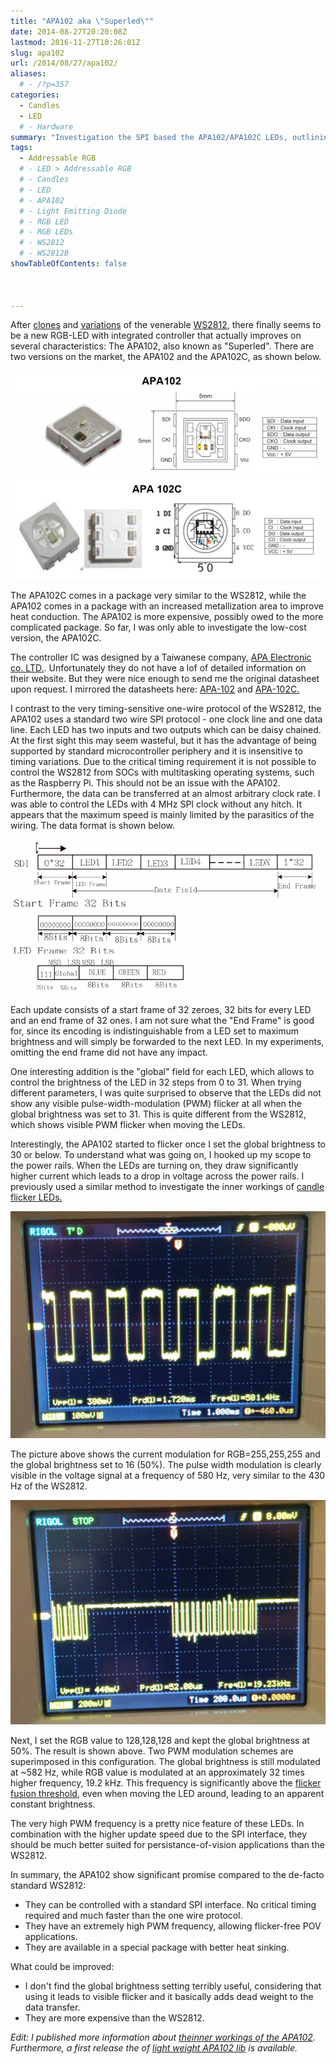 ```yaml
---
title: "APA102 aka \"Superled\""
date: 2014-08-27T20:20:08Z
lastmod: 2016-11-27T10:26:01Z
slug: apa102
url: /2014/08/27/apa102/
aliases:
  # - /?p=357
categories:
  - Candles
  - LED
  # - Hardware
summary: "Investigation the SPI based the APA102/APA102C LEDs, outlining their SPI protocol, global brightness control, and fast PWM behavior." 
tags:
  - Addressable RGB
  # - LED > Addressable RGB
  # - Candles
  # - LED
  # - APA102
  # - Light Emitting Diode
  # - RGB LED
  # - RGB LEDs
  # - WS2812
  # - WS2812B
showTableOfContents: false



---
```


After [clones](/2014/06/16/timing-of-ws2812-clones-pd9823/) and [variations](/2014/02/18/new-member-of-the-ws2812-family/) of the venerable [WS2812](/2014/01/14/light_ws2812-library-v2-0-part-i-understanding-the-ws2812/), there finally seems to be a new RGB-LED with integrated controller that actually improves on several characteristics: The APA102, also known as "Superled". There are two versions on the market, the APA102 and the APA102C, as shown below.

![apa102](apa102.jpg)

The APA102C comes in a package very similar to the WS2812, while the APA102 comes in a package with an increased metallization area to improve heat conduction. The APA102 is more expensive, possibly owed to the more complicated package. So far, I was only able to investigate the low-cost version, the APA102C.

The controller IC was designed by a Taiwanese company, [APA Electronic co. LTD.](http://www.neon-world.com/). Unfortunately they do not have a lof of detailed information on their website. But they were nice enough to send me the original datasheet upon request. I mirrored the datasheets here: [APA-102](https://cpldcpu.wordpress.com/wp-content/uploads/2014/08/apa-102-super-led-specifications-2013-en.pdf) and [APA-102C.](https://cpldcpu.wordpress.com/wp-content/uploads/2014/08/apa-102c-super-led-specifications-2014-en.pdf)

I contrast to the very timing-sensitive one-wire protocol of the WS2812, the APA102 uses a standard two wire SPI protocol - one clock line and one data line. Each LED has two inputs and two outputs which can be daisy chained. At the first sight this may seem wasteful, but it has the advantage of being supported by standard microcontroller periphery and it is insensitive to timing variations. Due to the critical timing requirement it is not possible to control the WS2812 from SOCs with multitasking operating systems, such as the Raspberry Pi. This should not be an issue with the APA102. Furthermore, the data can be transferred at an almost arbitrary clock rate. I was able to control the LEDs with 4 MHz SPI clock without any hitch. It appears that the maximum speed is mainly limited by the parasitics of the wiring. The data format is shown below.

![programming](programming.png)

Each update consists of a start frame of 32 zeroes, 32 bits for every LED and an end frame of 32 ones.  I am not sure what the "End Frame" is good for, since its encoding is indistinguishable from a LED set to maximum brightness and will simply be forwarded to the next LED. In my experiments, omitting the end frame did not have any impact.

One interesting addition is the "global" field for each LED, which allows to control the brightness of the LED in 32 steps from 0 to 31. When trying different parameters, I was quite surprised to observe that the LEDs did not show any visible pulse-width-modulation (PWM) flicker at all when the global brightness was set to 31. This is quite different from the WS2812, which shows visible PWM flicker when moving the LEDs.

Interestingly, the APA102 started to flicker once I set the global brightness to 30 or below. To understand what was going on, I hooked up my scope to the power rails. When the LEDs are turning on, they draw significantly higher current which leads to a drop in voltage across the power rails. I previously used a similar method to investigate the inner workings of [candle flicker LEDs.](/2013/12/08/hacking-a-candleflicker-led/)

![global50](global50.jpg)

The picture above shows the current modulation for RGB=255,255,255 and  the global brightness  set to 16 (50%). The pulse width modulation is clearly visible in the voltage signal at a frequency of 580 Hz, very similar to the 430 Hz of the WS2812.

![global50lokal50](global50lokal50.jpg)

Next, I set the RGB value to 128,128,128 and kept the global brightness at 50%. The result is shown above. Two PWM modulation schemes are superimposed in this configuration. The global brightness is still modulated at ~582 Hz, while RGB value is modulated at an approximately 32 times higher frequency, 19.2 kHz. This frequency is significantly above the [flicker fusion threshold](http://en.wikipedia.org/wiki/Flicker_fusion_threshold), even when moving the LED around, leading to an apparent constant brightness.

The very high PWM frequency is a pretty nice feature of these LEDs. In combination with the higher update speed due to the SPI interface, they should be much better suited for persistance-of-vision applications than the WS2812.

In summary, the APA102 show significant promise compared to the de-facto standard WS2812:

- They can be controlled with a standard SPI interface. No critical timing required and much faster than the one wire protocol.
- They have an extremely high PWM frequency, allowing flicker-free POV applications.
- They are available in a special package with better heat sinking.

What could be improved:

- I don't find the global brightness setting terribly useful, considering that using it leads to visible  flicker and it basically adds dead weight to the data transfer.
- They are more expensive than the WS2812.

*Edit: I published more information about [the](/2014/11/30/understanding-the-apa102-superled/)*[*inner workings of the APA102*](/2014/11/30/understanding-the-apa102-superled/)*. Furthermore, a first release the of [light weight APA102 lib](https://github.com/cpldcpu/light_ws2812/tree/master/light_apa102_AVR) is available.*
